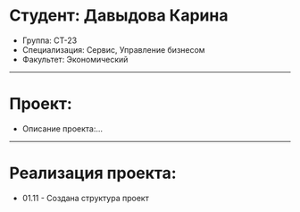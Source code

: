 # Студент: Давыдова Карина
- Группа: СТ-23
- Специализация: Сервис, Управление бизнесом
- Факультет: Экономический
---
# Проект: 
- Описание проекта:...
---
# Реализация проекта:
- 01.11 - Создана структура проект

